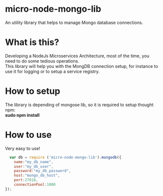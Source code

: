 # micro-node-mongo-lib
An utility library that helps to manage Mongo database connections.

# What is this?
Developing a NodeJs Microservices Architecture, most of the time, you need to do some tedious operations.
<br/>
This library will help you with the MongDB connection setup, for instance to use it for logging or to setup a service registry.
<br/>
# How to setup
The library is depending of mongose lib, so it is required to setup thought npm:
<br>
<b>sudo npm install</b>

# How to use

Very easy to use!
```javascript
  var db = require ('micro-node-mongo-lib').mongodb({
    name:"my_db_name",
    user:"my_db_user",
    password:"my_db_password",
    host:"mongo_db_host",
    port:27018,
    connectionPool:1000
});
```

